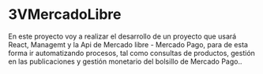 # 3VMercadoLibre
En este proyecto voy a realizar el desarrollo de un proyecto que usará React, Managemt y la Api de Mercado libre - Mercado Pago, para de esta forma ir automatizando procesos, tal como consultas de productos, gestión en las publicaciones y gestión monetario del bolsillo de Mercado Pago..
